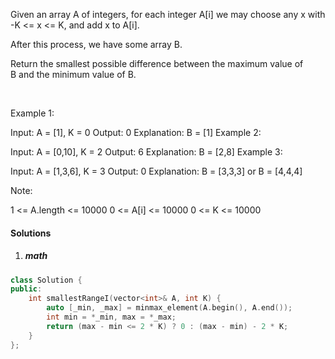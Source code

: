 Given an array A of integers, for each integer A[i] we may choose any x with -K <= x <= K, and add x to A[i].

After this process, we have some array B.

Return the smallest possible difference between the maximum value of B and the minimum value of B.

 

Example 1:

Input: A = [1], K = 0
Output: 0
Explanation: B = [1]
Example 2:

Input: A = [0,10], K = 2
Output: 6
Explanation: B = [2,8]
Example 3:

Input: A = [1,3,6], K = 3
Output: 0
Explanation: B = [3,3,3] or B = [4,4,4]
 

Note:

1 <= A.length <= 10000
0 <= A[i] <= 10000
0 <= K <= 10000

#### Solutions

1. ##### math

```c++
class Solution {
public:
    int smallestRangeI(vector<int>& A, int K) {
        auto [_min, _max] = minmax_element(A.begin(), A.end());
        int min = *_min, max = *_max;
        return (max - min <= 2 * K) ? 0 : (max - min) - 2 * K;
    }
};
```